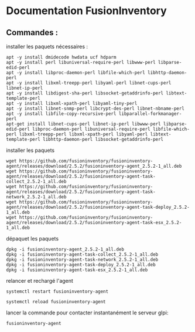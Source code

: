 # Documentation FusionInventory

## Commandes :

installer les paquets nécessaires :

    apt -y install dmidecode hwdata ucf hdparm
    apt -y install perl libuniversal-require-perl libwww-perl libparse-edid-perl
    apt -y install libproc-daemon-perl libfile-which-perl libhttp-daemon-perl
    apt -y install libxml-treepp-perl libyaml-perl libnet-cups-perl libnet-ip-perl
    apt -y install libdigest-sha-perl libsocket-getaddrinfo-perl libtext-template-perl
    apt -y install libxml-xpath-perl libyaml-tiny-perl
    apt -y install libnet-snmp-perl libcrypt-des-perl libnet-nbname-perl
    apt -y install libfile-copy-recursive-perl libparallel-forkmanager-perl
    apt-get install libnet-cups-perl libnet-ip-perl libwww-perl libparse-edid-perl libproc-daemon-perl libuniversal-require-perl libfile-which-perl libxml-treepp-perl libxml-xpath-perl libyaml-perl libtext-template-perl libhttp-daemon-perl libsocket-getaddrinfo-perl

installer les paquets

    wget https://github.com/fusioninventory/fusioninventory-agent/releases/download/2.5.2/fusioninventory-agent_2.5.2-1_all.deb
    wget https://github.com/fusioninventory/fusioninventory-agent/releases/download/2.5.2/fusioninventory-agent-task-collect_2.5.2-1_all.deb
    wget https://github.com/fusioninventory/fusioninventory-agent/releases/download/2.5.2/fusioninventory-agent-task-network_2.5.2-1_all.deb
    wget https://github.com/fusioninventory/fusioninventory-agent/releases/download/2.5.2/fusioninventory-agent-task-deploy_2.5.2-1_all.deb
    wget https://github.com/fusioninventory/fusioninventory-agent/releases/download/2.5.2/fusioninventory-agent-task-esx_2.5.2-1_all.deb

dépaquet les paquets

    dpkg -i fusioninventory-agent_2.5.2-1_all.deb
    dpkg -i fusioninventory-agent-task-collect_2.5.2-1_all.deb
    dpkg -i fusioninventory-agent-task-network_2.5.2-1_all.deb
    dpkg -i fusioninventory-agent-task-deploy_2.5.2-1_all.deb
    dpkg -i fusioninventory-agent-task-esx_2.5.2-1_all.deb

relancer et rechargé l'agent

    systemctl restart fusioninventory-agent

    systemctl reload fusioninventory-agent


lancer la commande pour contacter instantanément le serveur glpi: 

    fusioninventory-agent 